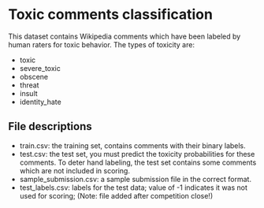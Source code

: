 # Toxic comments classification

This dataset contains Wikipedia comments which have been labeled by human raters for toxic behavior. The types of toxicity are:

- toxic
- severe_toxic
- obscene
- threat
- insult
- identity_hate

## File descriptions
- train.csv: the training set, contains comments with their binary labels.
- test.csv: the test set, you must predict the toxicity probabilities for these comments. To deter hand labeling, the test set contains some comments which are not included in scoring.
- sample_submission.csv: a sample submission file in the correct format.
- test_labels.csv: labels for the test data; value of -1 indicates it was not used for scoring; (Note: file added after competition close!)
